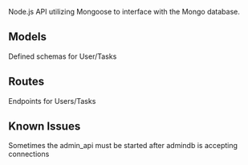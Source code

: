 Node.js API utilizing Mongoose to interface with the Mongo database.

## Models

Defined schemas for User/Tasks

## Routes

Endpoints for Users/Tasks

## Known Issues

Sometimes the admin_api must be started after admindb is accepting connections
